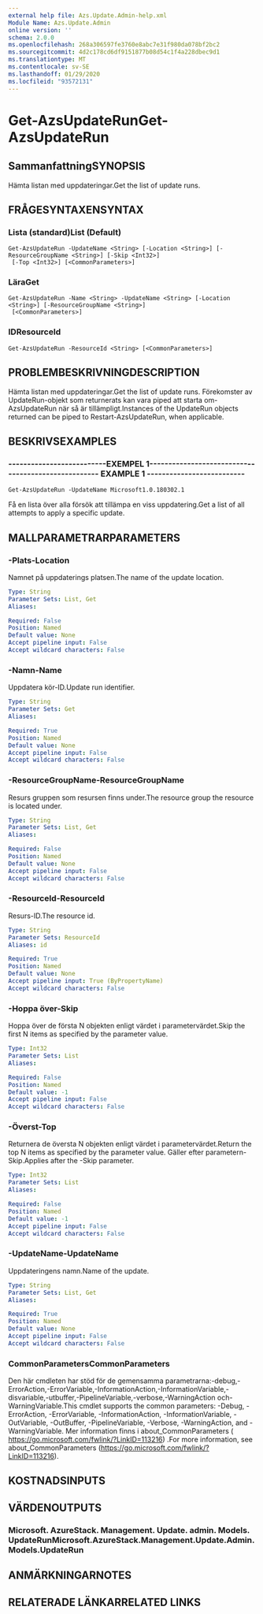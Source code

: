 ```yaml
---
external help file: Azs.Update.Admin-help.xml
Module Name: Azs.Update.Admin
online version: ''
schema: 2.0.0
ms.openlocfilehash: 268a306597fe3760e8abc7e31f980da078bf2bc2
ms.sourcegitcommit: 4d2c178cd6df9151877b08d54c1f4a228dbec9d1
ms.translationtype: MT
ms.contentlocale: sv-SE
ms.lasthandoff: 01/29/2020
ms.locfileid: "93572131"
---
```

# <span data-ttu-id="e2b3e-101">Get-AzsUpdateRun</span><span class="sxs-lookup"><span data-stu-id="e2b3e-101">Get-AzsUpdateRun</span></span>

## <span data-ttu-id="e2b3e-102">Sammanfattning</span><span class="sxs-lookup"><span data-stu-id="e2b3e-102">SYNOPSIS</span></span>
<span data-ttu-id="e2b3e-103">Hämta listan med uppdateringar.</span><span class="sxs-lookup"><span data-stu-id="e2b3e-103">Get the list of update runs.</span></span>

## <span data-ttu-id="e2b3e-104">FRÅGESYNTAXEN</span><span class="sxs-lookup"><span data-stu-id="e2b3e-104">SYNTAX</span></span>

### <span data-ttu-id="e2b3e-105">Lista (standard)</span><span class="sxs-lookup"><span data-stu-id="e2b3e-105">List (Default)</span></span>
```
Get-AzsUpdateRun -UpdateName <String> [-Location <String>] [-ResourceGroupName <String>] [-Skip <Int32>]
 [-Top <Int32>] [<CommonParameters>]
```

### <span data-ttu-id="e2b3e-106">Lära</span><span class="sxs-lookup"><span data-stu-id="e2b3e-106">Get</span></span>
```
Get-AzsUpdateRun -Name <String> -UpdateName <String> [-Location <String>] [-ResourceGroupName <String>]
 [<CommonParameters>]
```

### <span data-ttu-id="e2b3e-107">ID</span><span class="sxs-lookup"><span data-stu-id="e2b3e-107">ResourceId</span></span>
```
Get-AzsUpdateRun -ResourceId <String> [<CommonParameters>]
```

## <span data-ttu-id="e2b3e-108">PROBLEMBESKRIVNING</span><span class="sxs-lookup"><span data-stu-id="e2b3e-108">DESCRIPTION</span></span>
<span data-ttu-id="e2b3e-109">Hämta listan med uppdateringar.</span><span class="sxs-lookup"><span data-stu-id="e2b3e-109">Get the list of update runs.</span></span> <span data-ttu-id="e2b3e-110">Förekomster av UpdateRun-objekt som returnerats kan vara piped att starta om-AzsUpdateRun när så är tillämpligt.</span><span class="sxs-lookup"><span data-stu-id="e2b3e-110">Instances of the UpdateRun objects returned can be piped to Restart-AzsUpdateRun, when applicable.</span></span>

## <span data-ttu-id="e2b3e-111">BESKRIVS</span><span class="sxs-lookup"><span data-stu-id="e2b3e-111">EXAMPLES</span></span>

### <span data-ttu-id="e2b3e-112">--------------------------EXEMPEL 1--------------------------</span><span class="sxs-lookup"><span data-stu-id="e2b3e-112">-------------------------- EXAMPLE 1 --------------------------</span></span>
```
Get-AzsUpdateRun -UpdateName Microsoft1.0.180302.1
```

<span data-ttu-id="e2b3e-113">Få en lista över alla försök att tillämpa en viss uppdatering.</span><span class="sxs-lookup"><span data-stu-id="e2b3e-113">Get a list of all attempts to apply a specific update.</span></span>

## <span data-ttu-id="e2b3e-114">MALLPARAMETRAR</span><span class="sxs-lookup"><span data-stu-id="e2b3e-114">PARAMETERS</span></span>

### <span data-ttu-id="e2b3e-115">-Plats</span><span class="sxs-lookup"><span data-stu-id="e2b3e-115">-Location</span></span>
<span data-ttu-id="e2b3e-116">Namnet på uppdaterings platsen.</span><span class="sxs-lookup"><span data-stu-id="e2b3e-116">The name of the update location.</span></span>

```yaml
Type: String
Parameter Sets: List, Get
Aliases: 

Required: False
Position: Named
Default value: None
Accept pipeline input: False
Accept wildcard characters: False
```

### <span data-ttu-id="e2b3e-117">-Namn</span><span class="sxs-lookup"><span data-stu-id="e2b3e-117">-Name</span></span>
<span data-ttu-id="e2b3e-118">Uppdatera kör-ID.</span><span class="sxs-lookup"><span data-stu-id="e2b3e-118">Update run identifier.</span></span>

```yaml
Type: String
Parameter Sets: Get
Aliases: 

Required: True
Position: Named
Default value: None
Accept pipeline input: False
Accept wildcard characters: False
```

### <span data-ttu-id="e2b3e-119">-ResourceGroupName</span><span class="sxs-lookup"><span data-stu-id="e2b3e-119">-ResourceGroupName</span></span>
<span data-ttu-id="e2b3e-120">Resurs gruppen som resursen finns under.</span><span class="sxs-lookup"><span data-stu-id="e2b3e-120">The resource group the resource is located under.</span></span>

```yaml
Type: String
Parameter Sets: List, Get
Aliases: 

Required: False
Position: Named
Default value: None
Accept pipeline input: False
Accept wildcard characters: False
```

### <span data-ttu-id="e2b3e-121">-ResourceId</span><span class="sxs-lookup"><span data-stu-id="e2b3e-121">-ResourceId</span></span>
<span data-ttu-id="e2b3e-122">Resurs-ID.</span><span class="sxs-lookup"><span data-stu-id="e2b3e-122">The resource id.</span></span>

```yaml
Type: String
Parameter Sets: ResourceId
Aliases: id

Required: True
Position: Named
Default value: None
Accept pipeline input: True (ByPropertyName)
Accept wildcard characters: False
```

### <span data-ttu-id="e2b3e-123">-Hoppa över</span><span class="sxs-lookup"><span data-stu-id="e2b3e-123">-Skip</span></span>
<span data-ttu-id="e2b3e-124">Hoppa över de första N objekten enligt värdet i parametervärdet.</span><span class="sxs-lookup"><span data-stu-id="e2b3e-124">Skip the first N items as specified by the parameter value.</span></span>

```yaml
Type: Int32
Parameter Sets: List
Aliases: 

Required: False
Position: Named
Default value: -1
Accept pipeline input: False
Accept wildcard characters: False
```

### <span data-ttu-id="e2b3e-125">-Överst</span><span class="sxs-lookup"><span data-stu-id="e2b3e-125">-Top</span></span>
<span data-ttu-id="e2b3e-126">Returnera de översta N objekten enligt värdet i parametervärdet.</span><span class="sxs-lookup"><span data-stu-id="e2b3e-126">Return the top N items as specified by the parameter value.</span></span>
<span data-ttu-id="e2b3e-127">Gäller efter parametern-Skip.</span><span class="sxs-lookup"><span data-stu-id="e2b3e-127">Applies after the -Skip parameter.</span></span>

```yaml
Type: Int32
Parameter Sets: List
Aliases: 

Required: False
Position: Named
Default value: -1
Accept pipeline input: False
Accept wildcard characters: False
```

### <span data-ttu-id="e2b3e-128">-UpdateName</span><span class="sxs-lookup"><span data-stu-id="e2b3e-128">-UpdateName</span></span>
<span data-ttu-id="e2b3e-129">Uppdateringens namn.</span><span class="sxs-lookup"><span data-stu-id="e2b3e-129">Name of the update.</span></span>

```yaml
Type: String
Parameter Sets: List, Get
Aliases: 

Required: True
Position: Named
Default value: None
Accept pipeline input: False
Accept wildcard characters: False
```

### <span data-ttu-id="e2b3e-130">CommonParameters</span><span class="sxs-lookup"><span data-stu-id="e2b3e-130">CommonParameters</span></span>
<span data-ttu-id="e2b3e-131">Den här cmdleten har stöd för de gemensamma parametrarna:-debug,-ErrorAction,-ErrorVariable,-InformationAction,-InformationVariable,-disvariable,-utbuffer,-PipelineVariable,-verbose,-WarningAction och-WarningVariable.</span><span class="sxs-lookup"><span data-stu-id="e2b3e-131">This cmdlet supports the common parameters: -Debug, -ErrorAction, -ErrorVariable, -InformationAction, -InformationVariable, -OutVariable, -OutBuffer, -PipelineVariable, -Verbose, -WarningAction, and -WarningVariable.</span></span> <span data-ttu-id="e2b3e-132">Mer information finns i about_CommonParameters ( https://go.microsoft.com/fwlink/?LinkID=113216) .</span><span class="sxs-lookup"><span data-stu-id="e2b3e-132">For more information, see about_CommonParameters (https://go.microsoft.com/fwlink/?LinkID=113216).</span></span>

## <span data-ttu-id="e2b3e-133">KOSTNADS</span><span class="sxs-lookup"><span data-stu-id="e2b3e-133">INPUTS</span></span>

## <span data-ttu-id="e2b3e-134">VÄRDEN</span><span class="sxs-lookup"><span data-stu-id="e2b3e-134">OUTPUTS</span></span>

### <span data-ttu-id="e2b3e-135">Microsoft. AzureStack. Management. Update. admin. Models. UpdateRun</span><span class="sxs-lookup"><span data-stu-id="e2b3e-135">Microsoft.AzureStack.Management.Update.Admin.Models.UpdateRun</span></span>

## <span data-ttu-id="e2b3e-136">ANMÄRKNINGAR</span><span class="sxs-lookup"><span data-stu-id="e2b3e-136">NOTES</span></span>

## <span data-ttu-id="e2b3e-137">RELATERADE LÄNKAR</span><span class="sxs-lookup"><span data-stu-id="e2b3e-137">RELATED LINKS</span></span>

